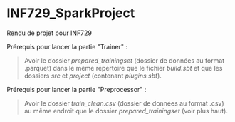 # INF729_SparkProject
Rendu de projet pour INF729


Prérequis pour lancer la partie "Trainer" :  
>  Avoir le dossier _prepared\_trainingset_ (dossier de données au format .parquet) dans le même répertoire que le fichier _build.sbt_ et que les dossiers _src_ et _project_ (contenant _plugins.sbt_).


Prérequis pour lancer la partie "Preprocessor" :  
> Avoir le dossier _train\_clean.csv_ (dossier de données au format .csv) au même endroit que le dossier _prepared\_trainingset_ (voir plus haut).
